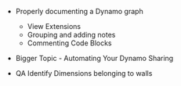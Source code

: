 - Properly documenting a Dynamo graph
	- View Extensions
	- Grouping and adding notes
	- Commenting Code Blocks
- Bigger Topic - Automating Your Dynamo Sharing

- QA Identify Dimensions belonging to walls
